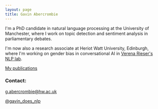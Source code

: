 ```yaml
---
layout: page
title: Gavin Abercrombie
---
```


I'm a PhD candidate in natural language processing at the University of Manchester, where I work on topic detection and sentiment analysis in parliamentary debates.

I'm now also a research associate at Heriot Watt University, Edinburgh, where I'm working on gender bias in conversational AI in [Verena Rieser's NLP lab](https://sites.google.com/view/nlplab/).


[My publications](https://scholar.google.com/citations?user=AHLy4VgAAAAJ&hl=en)

### Contact:

g.abercrombie@hw.ac.uk

[@gavin_does_nlp](https://twitter.com/gavin_does_nlp)
